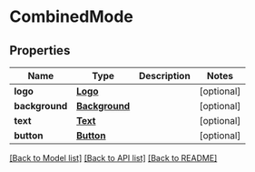 # CombinedMode

## Properties
Name | Type | Description | Notes
------------ | ------------- | ------------- | -------------
**logo** | [**Logo**](Logo.md) |  | [optional] 
**background** | [**Background**](Background.md) |  | [optional] 
**text** | [**Text**](Text.md) |  | [optional] 
**button** | [**Button**](Button.md) |  | [optional] 

[[Back to Model list]](../README.md#documentation-for-models) [[Back to API list]](../README.md#documentation-for-api-endpoints) [[Back to README]](../README.md)


